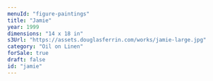 ```yaml
---
menuId: "figure-paintings"
title: "Jamie"
year: 1999
dimensions: "14 x 18 in"
s3Url: "https://assets.douglasferrin.com/works/jamie-large.jpg"
category: "Oil on Linen"
forSale: true
draft: false
id: "jamie"
---
```

